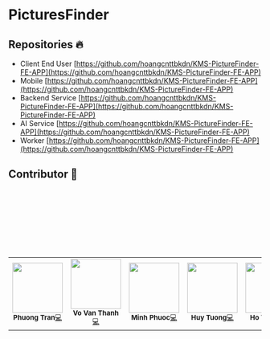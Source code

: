 # PicturesFinder
## Repositories 🔥
* Client End User [https://github.com/hoangcnttbkdn/KMS-PictureFinder-FE-APP](https://github.com/hoangcnttbkdn/KMS-PictureFinder-FE-APP)
* Mobile [https://github.com/hoangcnttbkdn/KMS-PictureFinder-FE-APP](https://github.com/hoangcnttbkdn/KMS-PictureFinder-FE-APP)
* Backend Service [https://github.com/hoangcnttbkdn/KMS-PictureFinder-FE-APP](https://github.com/hoangcnttbkdn/KMS-PictureFinder-FE-APP)
* AI Service [https://github.com/hoangcnttbkdn/KMS-PictureFinder-FE-APP](https://github.com/hoangcnttbkdn/KMS-PictureFinder-FE-APP)
* Worker [https://github.com/hoangcnttbkdn/KMS-PictureFinder-FE-APP](https://github.com/hoangcnttbkdn/KMS-PictureFinder-FE-APP)

## Contributor 🌟
<table>
  <tr>
    <td align="center"><img src="https://avatars.githubusercontent.com/u/61351523?v=4" width="100px;" alt=""/><br /><sub><b>Phuong Tran</b><a href="https://github.com/pphuongdut" title="Frontend Dev">💻</a> </sub></td><br />
    <td align="center"><img src="https://avatars.githubusercontent.com/u/80233350?v=4" width="100px;" alt=""/><br /><sub><b>Vo Van Thanh</b><a href="https://github.com/jthanh8144" title="Backend Dev">💻</a> </sub></td><br />
    <td align="center"><img src="https://avatars.githubusercontent.com/u/65323507?v=4" width="100px;" alt=""/><br /><sub><b>Minh Phuoc</b><a href="https://github.com/phuocleoceo" title="Backtend Dev">💻</a> </sub></td><br />
    <td align="center"><img src="https://avatars.githubusercontent.com/u/53045632?v=4" width="100px;" alt=""/><br /><sub><b>Huy Tuong</b><a href="https://github.com/huytuong010101" title="AI Dev">💻</a></sub></td><br />
    <td align="center"><img src="https://avatars.githubusercontent.com/u/54426113?v=4" width="100px;" alt=""/><br /><sub><b>Ho Van Vy</b><a href="https://github.com/hovanvydut" title="AI Dev">💻</a></sub></td><br />
    <td align="center"><img src="https://avatars.githubusercontent.com/u/63831488?v=4" width="100px;" alt=""/><br /><sub><b>Minh Dung</b><a href="https://github.com/dungngminh" title="Mobile Dev">📱</a></sub></td><br />
    <td align="center"><img src="https://avatars.githubusercontent.com/u/117372990?v=4" width="100px;" alt=""/><br /><sub><b>Huy Hoang</b><a href="https://github.com/hoangcnttbkdn" title="Devops">🛠</a></sub></td><br />
</tr>
</table>